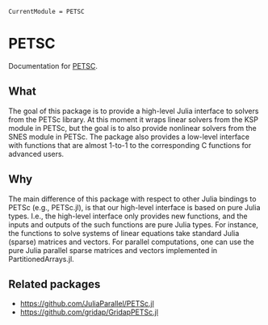 ```@meta
CurrentModule = PETSC
```

# PETSC

Documentation for [PETSC](https://github.com/fverdugo/PETSC.jl).

## What

The goal of this package is to provide a high-level Julia interface to solvers from the PETSc library.
At this moment it wraps linear solvers from the KSP module in PETSc, but the goal is to also
provide nonlinear solvers from the SNES module in PETSc. The package also provides a low-level interface with functions
that are almost 1-to-1 to the corresponding C functions for advanced users.

## Why

The main difference of this package with respect to other Julia bindings to PETSc (e.g., PETSc.jl),
is that our high-level interface is based on pure Julia types.
I.e., the high-level interface only provides new functions, and the inputs and outputs of the
such functions are pure Julia types. For instance, the functions to solve systems of linear equations
take standard Julia (sparse) matrices and vectors. For parallel computations, one can use the pure
Julia parallel sparse matrices and vectors implemented in PartitionedArrays.jl.

## Related packages

- https://github.com/JuliaParallel/PETSc.jl
- https://github.com/gridap/GridapPETSc.jl

